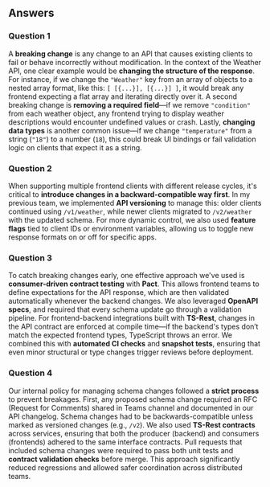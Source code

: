 ## Answers

### Question 1

A **breaking change** is any change to an API that causes existing clients to fail or behave incorrectly without
modification. In the context of the Weather API, one clear example would be **changing the structure of the response**.
For instance, if we change the `"Weather"` key from an array of objects to a nested array format, like this:
`[ [{...}], [{...}] ]`, it would break any frontend expecting a flat array and iterating directly over it. A second
breaking change is **removing a required field**—if we remove `"condition"` from each weather object, any frontend
trying to display weather descriptions would encounter undefined values or crash. Lastly, **changing data types** is
another common issue—if we change `"temperature"` from a string (`"18"`) to a number (`18`), this could break UI
bindings or fail validation logic on clients that expect it as a string.

### Question 2

When supporting multiple frontend clients with different release cycles, it's critical to **introduce changes in a
backward-compatible way first**. In my previous team, we implemented **API versioning** to manage this: older clients
continued using `/v1/weather`, while newer clients migrated to `/v2/weather` with the updated schema. For more dynamic
control, we also used **feature flags** tied to client IDs or environment variables, allowing us to toggle new response
formats on or off for specific apps.

### Question 3

To catch breaking changes early, one effective approach we've used is **consumer-driven contract testing** with **Pact**. This allows frontend teams to define expectations for the API response, which are then validated automatically
whenever the backend changes. We also leveraged **OpenAPI specs**, and required that every schema update go through a
validation pipeline. For frontend-backend integrations built with **TS-Rest**, changes in the API contract are enforced
at compile time—if the backend's types don’t match the expected frontend types, TypeScript throws an error. We combined
this with **automated CI checks** and **snapshot tests**, ensuring that even minor structural or type changes trigger
reviews before deployment.

### Question 4

Our internal policy for managing schema changes followed a **strict process** to prevent breakages. First, any proposed
schema change required an RFC (Request for Comments) shared in Teams channel and documented in our
API changelog. Schema changes had to be backwards-compatible unless marked as versioned changes (e.g., `/v2`).
We also used **TS-Rest contracts** across services, ensuring that both the producer (backend) and 
consumers (frontends) adhered to the same interface contracts. Pull requests that included schema changes
were required to pass both unit tests and **contract validation checks** before merge. This approach significantly
reduced regressions and allowed safer coordination across distributed teams.
